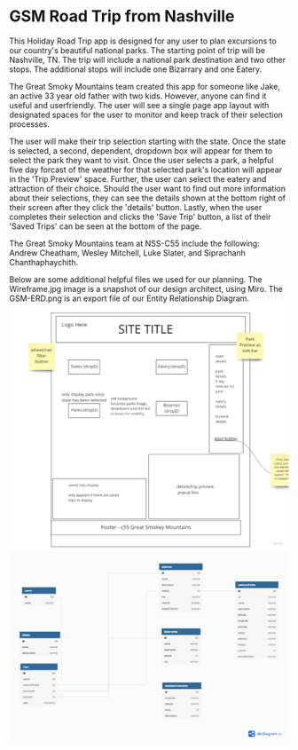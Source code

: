# GSM Road Trip from Nashville
This Holiday Road Trip app is designed for any user to plan excursions to our country's beautiful national parks. The starting point of trip will be Nashville, TN. The trip will include a national park destination and two other stops. The additional stops will include one Bizarrary and one Eatery.

The Great Smoky Mountains team created this app for someone like Jake, an active 33 year old father with two kids. However, anyone can find it useful and userfriendly. The user will see a single page app layout with designated spaces for the user to monitor and keep track of their selection processes. 

The user will make their trip selection starting with the state. Once the state is selected, a second, dependent, dropdown box will appear for them to select the park they want to visit. Once the user selects a park, a helpful five day forcast of the weather for that selected park's location will appear in the 'Trip Preview' space. Further, the user can select the eatery and attraction of their choice. Should the user want to find out more information about their selections, they can see the details shown at the bottom right of their screen after they click the 'details' button. Lastly, when the user completes their selection and clicks the 'Save Trip' button, a list of their 'Saved Trips' can be seen at the bottom of the page. 


The Great Smoky Mountains team at NSS-C55 include the following: Andrew Cheatham, Wesley Mitchell, Luke Slater, and Siprachanh Chanthaphaychith.


Below are some additional helpful files we used for our planning. The Wireframe.jpg image is a snapshot of our design architect, using Miro. The GSM-ERD.png is an export file of our Entity Relationship Diagram.
<img src="/images/Wireframe.jpg" alt="wireFrame">
<img src="/images/GSM-ERD.png" alt="ERD">

